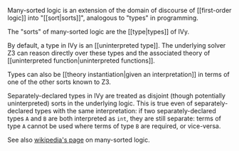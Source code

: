 Many-sorted logic is an extension of the domain of discourse of [[first-order logic]] into "[[sort|sorts]]", analogous to "types" in programming.

The "sorts" of many-sorted logic are the [[type|types]] of IVy.

By default, a type in IVy is an [[uninterpreted type]]. The underlying solver Z3 can reason directly over these types and the associated theory of [[uninterpreted function|uninterpreted functions]].

Types can also be [[theory instantiation|given an interpretation]] in terms of one of the other sorts known to Z3.

Separately-declared types in IVy are treated as disjoint (though potentially uninterpreted) sorts in the underlying logic. This is true even of separately-declared types with the same interpretation: if two separately-declared types `A` and `B` are both interpreted as `int`, they are still separate: terms of type `A` cannot be used where terms of type `B` are required, or vice-versa.

See also [wikipedia's page](https://en.wikipedia.org/wiki/Many-sorted_logic) on many-sorted logic.